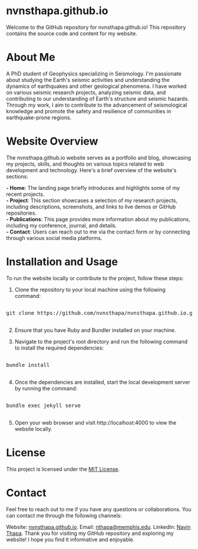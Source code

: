 # nvnsthapa.github.io
Welcome to the GitHub repository for nvnsthapa.github.io! This repository contains the source code and content for my website.

# About Me
A PhD student of Geophysics specializing in Seismology. I'm passionate about studying the Earth's seismic activities and understanding the dynamics of earthquakes and other geological phenomena. I have worked on various seismic research projects, analyzing seismic data, and contributing to our understanding of Earth's structure and seismic hazards. Through my work, I aim to contribute to the advancement of seismological knowledge and promote the safety and resilience of communities in earthquake-prone regions.

# Website Overview
The nvnsthapa.github.io website serves as a portfolio and blog, showcasing my projects, skills, and thoughts on various topics related to web development and technology. Here's a brief overview of the website's sections:

**- Home**: The landing page briefly introduces and highlights some of my recent projects.  
**- Project**: This section showcases a selection of my research projects, including descriptions, screenshots, and links to live demos or GitHub repositories.  
**- Publications**: This page provides more information about my publications, including my conference, journal, and  details.   
**- Contact**: Users can reach out to me via the contact form or by connecting through various social media platforms.  

# Installation and Usage
To run the website locally or contribute to the project, follow these steps:

1. Clone the repository to your local machine using the following command:
<pre>

git clone https://github.com/nvnsthapa/nvnsthapa.github.io.git

</pre>

2. Ensure that you have Ruby and Bundler installed on your machine.

3. Navigate to the project's root directory and run the following command to install the required dependencies:
<pre>

bundle install

</pre>
4. Once the dependencies are installed, start the local development server by running the command:
<pre>

bundle exec jekyll serve

</pre>
5. Open your web browser and visit http://localhost:4000 to view the website locally.

# License
This project is licensed under the [MIT License](https://opensource.org/license/mit/).

# Contact
Feel free to reach out to me if you have any questions or collaborations. You can contact me through the following channels:

Website: [nvnsthapa.github.io](https://nvnsthapa.github.io/). 
Email: nthapa@memphis.edu. 
LinkedIn: [Navin Thapa](https://www.linkedin.com/in/nvnsthapa/). 
Thank you for visiting my GitHub repository and exploring my website! I hope you find it informative and enjoyable.
